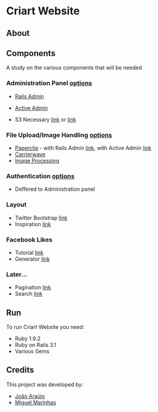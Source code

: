 # Criart Website

## About

## Components
A study on the various components that will be needed

### Administration Panel [options][0]
* [Rails Admin][1]
* [Active Admin][2]

* S3 Necessary [link][18] or [link][19]

### File Upload/Image Handling [options][3]
* [Paperclip][4] - with Rails Admin [link][5], with Active Admin [link][6]
* [Carrierwave][7]
* [Image Processing][13]

### Authentication [options][8]
* Deffered to Administration panel

### Layout
* Twitter Bootstrap [link][9]
* Inspiration [link][10]

### Facebook Likes
* Tutorial [link][14]
* Generator [link][15]

### Later...
* Pagination [link][17]
* Search [link][16]

## Run
To run Criart Website you need:

* Ruby 1.9.2
* Ruby on Rails 3.1
* Various Gems

## Credits
This project was developed by:

* [João Araújo][11]
* [Miguel Marinhas][12]

[0]: https://www.ruby-toolbox.com/categories/rails_admin_interfaces
[1]: https://github.com/sferik/rails_admin
[2]: http://activeadmin.info/
[3]: https://www.ruby-toolbox.com/categories/rails_file_uploads
[4]: http://github.com/thoughtbot/paperclip
[5]: https://github.com/sferik/rails_admin/wiki
[6]: http://stackoverflow.com/questions/7078107/file-upload-with-activeadmin-rails
[7]: https://github.com/jnicklas/carrierwave
[8]: https://www.ruby-toolbox.com/categories/rails_authentication
[9]: http://twitter.github.com/bootstrap/
[10]: http://twitter.github.com/bootstrap/
[11]: https://github.com/JoaoAraujo
[12]: https://github.com/miguelm
[13]: https://www.ruby-toolbox.com/categories/image_processing
[14]: http://www.webmonkey.com/2010/04/adding-facebook-like-buttons-to-your-site-is-damn-easy/
[15]: http://developers.facebook.com/docs/reference/plugins/like
[16]: https://www.ruby-toolbox.com/categories/rails_search
[17]: https://www.ruby-toolbox.com/categories/pagination
[18]: http://webtempest.com/how-to-allow-image-uploads-in-rails-on-heroku/
[19]: http://devcenter.heroku.com/articles/s3